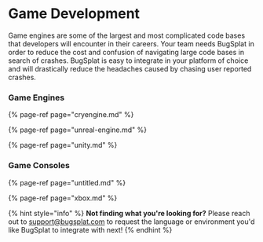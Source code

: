 # Game Development

Game engines are some of the largest and most complicated code bases that developers will encounter in their careers. Your team needs BugSplat in order to reduce the cost and confusion of navigating large code bases in search of crashes. BugSplat is easy to integrate in your platform of choice and will drastically reduce the headaches caused by chasing user reported crashes.

### Game Engines

{% page-ref page="cryengine.md" %}

{% page-ref page="unreal-engine.md" %}

{% page-ref page="unity.md" %}

### Game Consoles 

{% page-ref page="untitled.md" %}

{% page-ref page="xbox.md" %}



{% hint style="info" %}
**Not finding what you're looking for?**  Please reach out to [support@bugsplat.com](mailto:support@bugsplat.com) to request the language or environment you'd like BugSplat to integrate with next!
{% endhint %}



